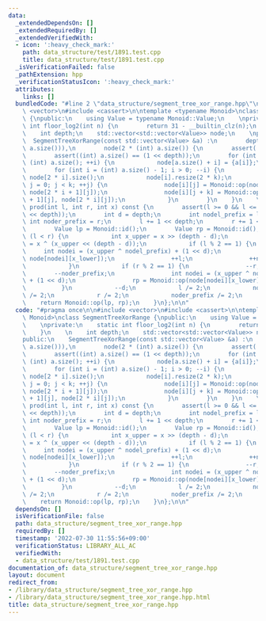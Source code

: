 ```yaml
---
data:
  _extendedDependsOn: []
  _extendedRequiredBy: []
  _extendedVerifiedWith:
  - icon: ':heavy_check_mark:'
    path: data_structure/test/1891.test.cpp
    title: data_structure/test/1891.test.cpp
  _isVerificationFailed: false
  _pathExtension: hpp
  _verificationStatusIcon: ':heavy_check_mark:'
  attributes:
    links: []
  bundledCode: "#line 2 \"data_structure/segment_tree_xor_range.hpp\"\n\n#include\
    \ <vector>\n#include <cassert>\n\ntemplate <typename Monoid>\nclass SegmentTreeXorRange\
    \ {\npublic:\n    using Value = typename Monoid::Value;\n    \nprivate:\n    static\
    \ int floor_log2(int n) {\n        return 31 - __builtin_clz(n);\n    }\n    \n\
    \    int depth;\n    std::vector<std::vector<Value>> node;\n    \npublic:\n  \
    \  SegmentTreeXorRange(const std::vector<Value> &a) :\n        depth(floor_log2((int)\
    \ a.size())),\n        node(2 * (int) a.size()) {\n        assert(!a.empty());\n\
    \        assert((int) a.size() == (1 << depth));\n        for (int i = 0; i <\
    \ (int) a.size(); ++i) {\n            node[a.size() + i] = {a[i]};\n        }\n\
    \        for (int i = (int) a.size() - 1; i > 0; --i) {\n            int k = (int)\
    \ node[2 * i].size();\n            node[i].resize(2 * k);\n            for (int\
    \ j = 0; j < k; ++j) {\n                node[i][j] = Monoid::op(node[2 * i][j],\
    \ node[2 * i + 1][j]);\n                node[i][j + k] = Monoid::op(node[2 * i\
    \ + 1][j], node[2 * i][j]);\n            }\n        }\n    }\n    \n    Value\
    \ prod(int l, int r, int x) const {\n        assert(l >= 0 && l <= r && r <= (1\
    \ << depth));\n        int d = depth;\n        int nodel_prefix = l;\n       \
    \ int noder_prefix = r;\n        l += 1 << depth;\n        r += 1 << depth;\n\
    \        Value lp = Monoid::id();\n        Value rp = Monoid::id();\n        while\
    \ (l < r) {\n            int x_upper = x >> (depth - d);\n            int x_lower\
    \ = x ^ (x_upper << (depth - d));\n            if (l % 2 == 1) {\n           \
    \     int nodei = (x_upper ^ nodel_prefix) + (1 << d);\n                lp = Monoid::op(lp,\
    \ node[nodei][x_lower]);\n                ++l;\n                ++nodel_prefix;\n\
    \            }\n            if (r % 2 == 1) {\n                --r;\n        \
    \        --noder_prefix;\n                int nodei = (x_upper ^ noder_prefix)\
    \ + (1 << d);\n                rp = Monoid::op(node[nodei][x_lower], rp);\n  \
    \          }\n            --d;\n            l /= 2;\n            nodel_prefix\
    \ /= 2;\n            r /= 2;\n            noder_prefix /= 2;\n        }\n    \
    \    return Monoid::op(lp, rp);\n    }\n};\n\n"
  code: "#pragma once\n\n#include <vector>\n#include <cassert>\n\ntemplate <typename\
    \ Monoid>\nclass SegmentTreeXorRange {\npublic:\n    using Value = typename Monoid::Value;\n\
    \    \nprivate:\n    static int floor_log2(int n) {\n        return 31 - __builtin_clz(n);\n\
    \    }\n    \n    int depth;\n    std::vector<std::vector<Value>> node;\n    \n\
    public:\n    SegmentTreeXorRange(const std::vector<Value> &a) :\n        depth(floor_log2((int)\
    \ a.size())),\n        node(2 * (int) a.size()) {\n        assert(!a.empty());\n\
    \        assert((int) a.size() == (1 << depth));\n        for (int i = 0; i <\
    \ (int) a.size(); ++i) {\n            node[a.size() + i] = {a[i]};\n        }\n\
    \        for (int i = (int) a.size() - 1; i > 0; --i) {\n            int k = (int)\
    \ node[2 * i].size();\n            node[i].resize(2 * k);\n            for (int\
    \ j = 0; j < k; ++j) {\n                node[i][j] = Monoid::op(node[2 * i][j],\
    \ node[2 * i + 1][j]);\n                node[i][j + k] = Monoid::op(node[2 * i\
    \ + 1][j], node[2 * i][j]);\n            }\n        }\n    }\n    \n    Value\
    \ prod(int l, int r, int x) const {\n        assert(l >= 0 && l <= r && r <= (1\
    \ << depth));\n        int d = depth;\n        int nodel_prefix = l;\n       \
    \ int noder_prefix = r;\n        l += 1 << depth;\n        r += 1 << depth;\n\
    \        Value lp = Monoid::id();\n        Value rp = Monoid::id();\n        while\
    \ (l < r) {\n            int x_upper = x >> (depth - d);\n            int x_lower\
    \ = x ^ (x_upper << (depth - d));\n            if (l % 2 == 1) {\n           \
    \     int nodei = (x_upper ^ nodel_prefix) + (1 << d);\n                lp = Monoid::op(lp,\
    \ node[nodei][x_lower]);\n                ++l;\n                ++nodel_prefix;\n\
    \            }\n            if (r % 2 == 1) {\n                --r;\n        \
    \        --noder_prefix;\n                int nodei = (x_upper ^ noder_prefix)\
    \ + (1 << d);\n                rp = Monoid::op(node[nodei][x_lower], rp);\n  \
    \          }\n            --d;\n            l /= 2;\n            nodel_prefix\
    \ /= 2;\n            r /= 2;\n            noder_prefix /= 2;\n        }\n    \
    \    return Monoid::op(lp, rp);\n    }\n};\n\n"
  dependsOn: []
  isVerificationFile: false
  path: data_structure/segment_tree_xor_range.hpp
  requiredBy: []
  timestamp: '2022-07-30 11:55:56+09:00'
  verificationStatus: LIBRARY_ALL_AC
  verifiedWith:
  - data_structure/test/1891.test.cpp
documentation_of: data_structure/segment_tree_xor_range.hpp
layout: document
redirect_from:
- /library/data_structure/segment_tree_xor_range.hpp
- /library/data_structure/segment_tree_xor_range.hpp.html
title: data_structure/segment_tree_xor_range.hpp
---
```

